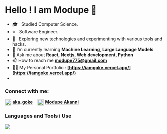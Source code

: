 # Hello !  I am Modupe 👋

- 🎓 &nbsp; Studied Computer Science.
- ⭐ &nbsp; Software Engineer.
- 🤔 &nbsp; Exploring new technologies and experimenting with various tools and hacks.
- 🌱 I’m currently learning **Machine Learning**, **Large Language Models**
- 💬 Ask me about **React, Nextjs, Web development, Python**
- 📫 How to reach me **modupe775@gmail.com**
- 👨‍💻 My Personal Portfolio : **[https://iamgoke.vercel.app/](https://iamgoke.vercel.app/)**
- <!-- - 💼 I’m currently working at IQ.wiki -->

### Connect with me:
<p align="left">
<img align="center" src="https://cdn.iconscout.com/icon/free/png-256/twitter-44-125621.png" alt="aka_goke" height="20" width="20" />&nbsp<a href="https://twitter.com/aka_goke" target="blank"><b>aka_goke</b></a> &nbsp&nbsp
<img align="center" src="https://cdn.iconscout.com/icon/free/png-256/linkedin-162-498418.png" alt="modupe-akanni" height="20" width="20" />&nbsp<a href="https://linkedin.com/in/modupe-akanni" target="blank"><b>Modupe Akanni</b></a>
</p>

### Languages and Tools i Use

![](https://skillicons.dev/icons?i=react,nextjs,redux,js,ts,figma,html,css,tailwind,mongodb,postgres,py,wordpress,nodejs,vscode,netlify,vercel,heroku,express,graphql,github,git,firebase,discord,prisma,linux,supabase,npm,docker,githubactions)
